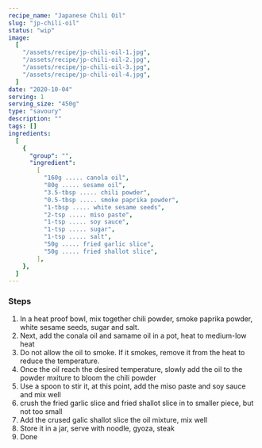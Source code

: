 ```yaml
---
recipe_name: "Japanese Chili Oil"
slug: "jp-chili-oil"
status: "wip"
image:
  [
    "/assets/recipe/jp-chili-oil-1.jpg",
    "/assets/recipe/jp-chili-oil-2.jpg",
    "/assets/recipe/jp-chili-oil-3.jpg",
    "/assets/recipe/jp-chili-oil-4.jpg",
  ]
date: "2020-10-04"
serving: 1
serving_size: "450g"
type: "savoury"
description: ""
tags: []
ingredients:
  [
    {
      "group": "",
      "ingredient":
        [
          "160g ..... canola oil",
          "80g ..... sesame oil",
          "3.5-tbsp ..... chili powder",
          "0.5-tbsp ..... smoke paprika powder",
          "1-tbsp ..... white sesame seeds",
          "2-tsp ..... miso paste",
          "1-tsp ..... soy sauce",
          "1-tsp ..... sugar",
          "1-tsp ..... salt",
          "50g ..... fried garlic slice",
          "50g ..... fried shallot slice",
        ],
    },
  ]
---
```


### Steps

1. In a heat proof bowl, mix together chili powder, smoke paprika powder, white sesame seeds, sugar and salt.
2. Next, add the conala oil and samame oil in a pot, heat to medium-low heat
3. Do not allow the oil to smoke. If it smokes, remove it from the heat to reduce the temperature.
4. Once the oil reach the desired temperature, slowly add the oil to the powder mxiture to bloom the chili powder
5. Use a spoon to stir it, at this point, add the miso paste and soy sauce and mix well
6. crush the fried garlic slice and fried shallot slice in to smaller piece, but not too small
7. Add the crused galic shallot slice the oil mixture, mix well
8. Store it in a jar, serve with noodle, gyoza, steak
9. Done
